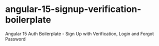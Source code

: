 # angular-15-signup-verification-boilerplate

Angular 15 Auth Boilerplate - Sign Up with Verification, Login and Forgot Password
